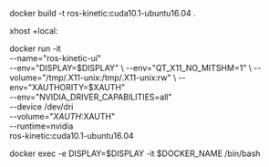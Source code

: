 docker build -t ros-kinetic:cuda10.1-ubuntu16.04 .

xhost +local:

docker run -it \
  --name="ros-kinetic-ui" \
  --env="DISPLAY=$DISPLAY" \
  --env="QT_X11_NO_MITSHM=1" \
  --volume="/tmp/.X11-unix:/tmp/.X11-unix:rw" \
  --env="XAUTHORITY=$XAUTH" \
  --env="NVIDIA_DRIVER_CAPABILITIES=all" \
  --device /dev/dri \
  --volume="$XAUTH:$XAUTH" \
  --runtime=nvidia \
  ros-kinetic:cuda10.1-ubuntu16.04

docker exec -e DISPLAY=$DISPLAY -it $DOCKER_NAME /bin/bash
